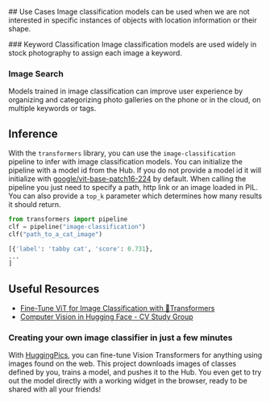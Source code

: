 ## Use Cases
Image classification models can be used when we are not interested in specific instances of objects with location information or their shape.

### Keyword Classification
Image classification models are used widely in stock photography to assign each image a keyword.

### Image Search

Models trained in image classification can improve user experience by organizing and categorizing photo galleries on the phone or in the cloud, on multiple keywords or tags.

## Inference

With the `transformers` library, you can use the `image-classification` pipeline to infer with image classification models. You can initialize the pipeline with a model id from the Hub. If you do not provide a model id it will initialize with [google/vit-base-patch16-224](https://huggingface.co/google/vit-base-patch16-224) by default. When calling the pipeline you just need to specify a path, http link or an image loaded in PIL. You can also provide a `top_k` parameter which determines how many results it should return.

```python
from transformers import pipeline
clf = pipeline("image-classification")
clf("path_to_a_cat_image")

[{'label': 'tabby cat', 'score': 0.731},
...
]
```

## Useful Resources

- [Fine-Tune ViT for Image Classification with 🤗Transformers](https://huggingface.co/blog/fine-tune-vit)
- [Computer Vision in Hugging Face - CV Study Group](https://www.youtube.com/watch?v=oL-xmufhZM8)

### Creating your own image classifier in just a few minutes

With [HuggingPics](https://github.com/nateraw/huggingpics), you can fine-tune Vision Transformers for anything using images found on the web. This project downloads images of classes defined by you, trains a model, and pushes it to the Hub. You even get to try out the model directly with a working widget in the browser, ready to be shared with all your friends!
